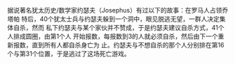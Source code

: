 据说著名犹太历史/数学家约瑟夫（Josephus）有过以下的故事：在罗马人占领乔塔帕
特后，40个犹太士兵与约瑟夫躲到一个洞中，眼见脱逃无望，一群人决定集体自杀，然而
私下约瑟夫与某个家伙并不赞成，于是约瑟夫建议自杀方式，41个人排成圆圈，由第1个人
开始报数，每报数到3的人就必须自杀，然后由下一个重新报数，直到所有人都自杀身亡为
止。约瑟夫与不想自杀的那个人分别排在第16个与第31个位置，于是逃过了这场死亡游戏。